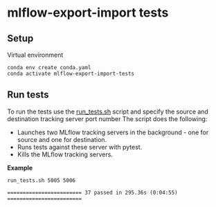 # mlflow-export-import tests

## Setup

Virtual environment
```
conda env create conda.yaml
conda activate mlflow-export-import-tests
```
  
## Run tests

To run the tests use the [run_tests.sh](run_tests.sh) script and specify the source and destination tracking server port number 
The script does the following:
* Launches two MLflow tracking servers in the background - one for source and one for destination.
* Runs tests against these server with pytest.
* Kills the MLflow tracking servers.

**Example**
```
run_tests.sh 5005 5006
```
```
======================== 37 passed in 295.36s (0:04:55) ========================

```
